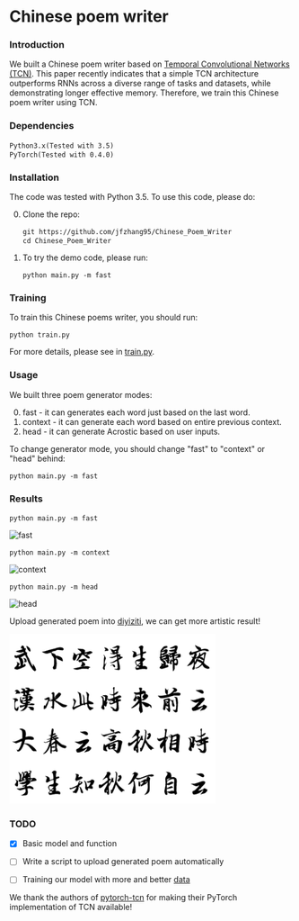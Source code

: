 # Chinese poem writer

### Introduction
We built a Chinese poem writer based on [Temporal Convolutional Networks (TCN)](https://arxiv.org/abs/1803.01271). This paper recently indicates that a simple TCN architecture outperforms RNNs across a diverse range of tasks and datasets, while demonstrating longer effective memory.
Therefore, we train this Chinese poem writer using TCN.

### Dependencies
```
Python3.x(Tested with 3.5)
PyTorch(Tested with 0.4.0)
```

### Installation
The code was tested with Python 3.5. To use this code, please do:


0. Clone the repo:
    ```Shell
    git https://github.com/jfzhang95/Chinese_Poem_Writer
    cd Chinese_Poem_Writer
    ```
1. To try the demo code, please run:
    ```Shell
    python main.py -m fast
    ```
### Training
To train this Chinese poems writer, you should run:

    python train.py

For more details, please see in [train.py](https://github.com/jfzhang95/Chinese_Poem_Writer/blob/master/train.py).

### Usage
We built three poem generator modes:

0. fast - it can generates each word just based on the last word.
1. context - it can generate each word based on entire previous context.
2. head - it can generate Acrostic based on user inputs.

To change generator mode, you should change "fast" to "context" or "head" behind:

    python main.py -m fast

### Results

    python main.py -m fast

<img src="https://github.com/jfzhang95/Chinese_Poem_Writer/blob/master/doc/fast.png" width = "450" height = "120" alt="fast" />

    python main.py -m context

<img src="https://github.com/jfzhang95/Chinese_Poem_Writer/blob/master/doc/context.png" width = "450" height = "120" alt="context" />

    python main.py -m head

<img src="https://github.com/jfzhang95/Chinese_Poem_Writer/blob/master/doc/head.png" width = "450" height = "120" alt="head" />

Upload generated poem into [diyiziti](http://www.diyiziti.com/), we can get more artistic result!

![4](doc/demo.png)

### TODO

- [x] Basic model and function
- [ ] Write a script to upload generated poem automatically
- [ ] Training our model with more and better [data](https://github.com/chinese-poetry/chinese-poetry)


We thank the authors of [pytorch-tcn](https://github.com/locuslab/TCN) for making their PyTorch implementation of TCN available!
